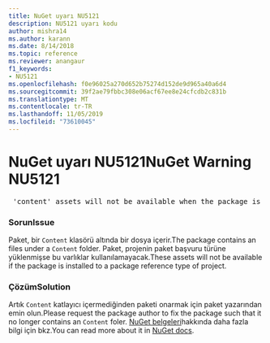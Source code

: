 ```yaml
---
title: NuGet uyarı NU5121
description: NU5121 uyarı kodu
author: mishra14
ms.author: karann
ms.date: 8/14/2018
ms.topic: reference
ms.reviewer: anangaur
f1_keywords:
- NU5121
ms.openlocfilehash: f0e96025a270d652b75274d152de9d965a40a6d4
ms.sourcegitcommit: 39f2ae79fbbc308e06acf67ee8e24cfcdb2c831b
ms.translationtype: MT
ms.contentlocale: tr-TR
ms.lasthandoff: 11/05/2019
ms.locfileid: "73610045"
---
```

# <a name="nuget-warning-nu5121"></a><span data-ttu-id="a46ae-103">NuGet uyarı NU5121</span><span class="sxs-lookup"><span data-stu-id="a46ae-103">NuGet Warning NU5121</span></span>
<pre> 'content' assets will not be available when the package is installed after the migration.</pre>

### <a name="issue"></a><span data-ttu-id="a46ae-104">Sorun</span><span class="sxs-lookup"><span data-stu-id="a46ae-104">Issue</span></span>

<span data-ttu-id="a46ae-105">Paket, bir `Content` klasörü altında bir dosya içerir.</span><span class="sxs-lookup"><span data-stu-id="a46ae-105">The package contains an files under a `Content` folder.</span></span> <span data-ttu-id="a46ae-106">Paket, projenin paket başvuru türüne yüklenmişse bu varlıklar kullanılamayacak.</span><span class="sxs-lookup"><span data-stu-id="a46ae-106">These assets will not be available if the package is installed to a package reference type of project.</span></span>


### <a name="solution"></a><span data-ttu-id="a46ae-107">Çözüm</span><span class="sxs-lookup"><span data-stu-id="a46ae-107">Solution</span></span>

<span data-ttu-id="a46ae-108">Artık `Content` katlayıcı içermediğinden paketi onarmak için paket yazarından emin olun.</span><span class="sxs-lookup"><span data-stu-id="a46ae-108">Please request the package author to fix the package such that it no longer contains an `Content` foler.</span></span> <span data-ttu-id="a46ae-109">[NuGet belgeleri](https://docs.microsoft.com/nuget/consume-packages/migrate-packages-config-to-package-reference)hakkında daha fazla bilgi için bkz.</span><span class="sxs-lookup"><span data-stu-id="a46ae-109">You can read more about it in [NuGet docs](https://docs.microsoft.com/nuget/consume-packages/migrate-packages-config-to-package-reference).</span></span>

